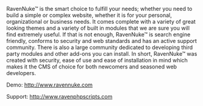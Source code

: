 RavenNuke™ is the smart choice to fulfill your needs; whether you need to build a simple or complex website, whether it is for your personal, organizational or business needs. It comes complete with a variety of great looking themes and a variety of built in modules that we are sure you will find extremely useful. If that is not enough, RavenNuke™ is search engine friendly,  conforms to security and web standards and has an active support community. There is also a large community dedicated to developing third party modules and other add-ons you can install. In short, RavenNuke™ was created with security, ease of use and ease of installation in mind which makes it the CMS of choice for both newcomers and seasoned web developers.

Demo: http://www.ravennuke.com

Support: http://www.ravenphpscripts.com

